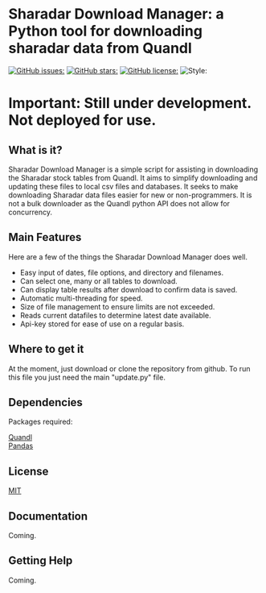 # Sharadar Download Manager: a Python tool for downloading sharadar data from Quandl



[![GitHub issues:](https://img.shields.io/github/issues/neilsmurphy/sharadar-download-manager)](https://github.com/neilsmurphy/sharadar-download-manager/issues)
[![GitHub stars:](https://img.shields.io/github/stars/neilsmurphy/sharadar-download-manager)](https://github.com/neilsmurphy/sharadar-download-manager/stargazers)
[![GitHub license:](https://img.shields.io/github/license/neilsmurphy/sharadar-download-manager)](https://github.com/neilsmurphy/sharadar-download-manager/blob/master/LICENSE)
![Style:](https://img.shields.io/badge/code%20style-black-black)
# Important: Still under development. Not deployed for use.



## What is it?  
Sharadar Download Manager is a simple script for assisting in downloading the Sharadar stock tables from Quandl. It aims
to simplify downloading and updating these files to local csv files and databases. It seeks to make downloading 
Sharadar data files easier for new or non-programmers. It is not a bulk downloader as the 
Quandl python API does not allow for concurrency.

## Main Features
Here are a few of the things the Sharadar Download Manager does well. 
- Easy input of dates, file options, and directory and filenames.
- Can select one, many or all tables to download.
- Can display table results after download to confirm data is saved.
- Automatic multi-threading for speed.
- Size of file management to ensure limits are not exceeded.
- Reads current datafiles to determine latest date available.
- Api-key stored for ease of use on a regular basis.

## Where to get it
At the moment, just download or clone the repository from github. To run this file you just need the main "update.py"
file.  

## Dependencies
Packages required: 

[Quandl](https://github.com/quandl/quandl-python)  
[Pandas](https://github.com/pandas-dev/pandas)

## License
[MIT](https://github.com/neilsmurphy/sharadar-download-manager/blob/master/LICENSE)

## Documentation
Coming.

## Getting Help
Coming.









